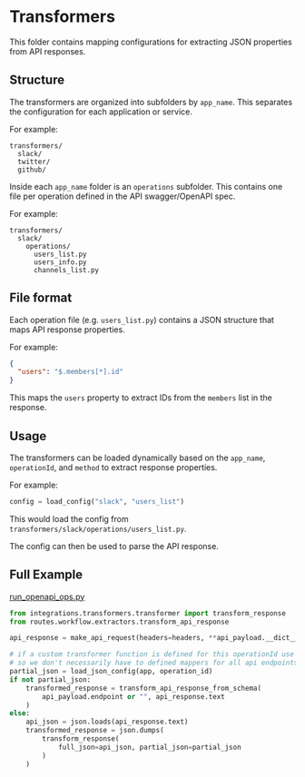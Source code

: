 # Transformers

This folder contains mapping configurations for extracting JSON properties from API responses.

## Structure

The transformers are organized into subfolders by `app_name`. This separates the configuration for each application or service.

For example:

```
transformers/
  slack/
  twitter/
  github/
```

Inside each `app_name` folder is an `operations` subfolder. This contains one file per operation defined in the API swagger/OpenAPI spec. 

For example:

```
transformers/
  slack/
    operations/
      users_list.py
      users_info.py
      channels_list.py
```

## File format

Each operation file (e.g. `users_list.py`) contains a JSON structure that maps API response properties.

For example:

```json
{
  "users": "$.members[*].id"
}
```
This maps the `users` property to extract IDs from the `members` list in the response.

## Usage

The transformers can be loaded dynamically based on the `app_name`, `operationId`, and `method` to extract response properties.

For example:

```python
config = load_config("slack", "users_list")
```

This would load the config from `transformers/slack/operations/users_list.py`.

The config can then be used to parse the API response.


## Full Example
[run_openapi_ops.py](routes/workflow/utils/run_openapi_ops.py)
```py
from integrations.transformers.transformer import transform_response
from routes.workflow.extractors.transform_api_response 

api_response = make_api_request(headers=headers, **api_payload.__dict__)

# if a custom transformer function is defined for this operationId use that, otherwise forward it to the llm
# so we don't necessarily have to defined mappers for all api endpoints
partial_json = load_json_config(app, operation_id)
if not partial_json:
    transformed_response = transform_api_response_from_schema(
        api_payload.endpoint or "", api_response.text
    )
else:
    api_json = json.loads(api_response.text)
    transformed_response = json.dumps(
        transform_response(
            full_json=api_json, partial_json=partial_json
        )
    )

```